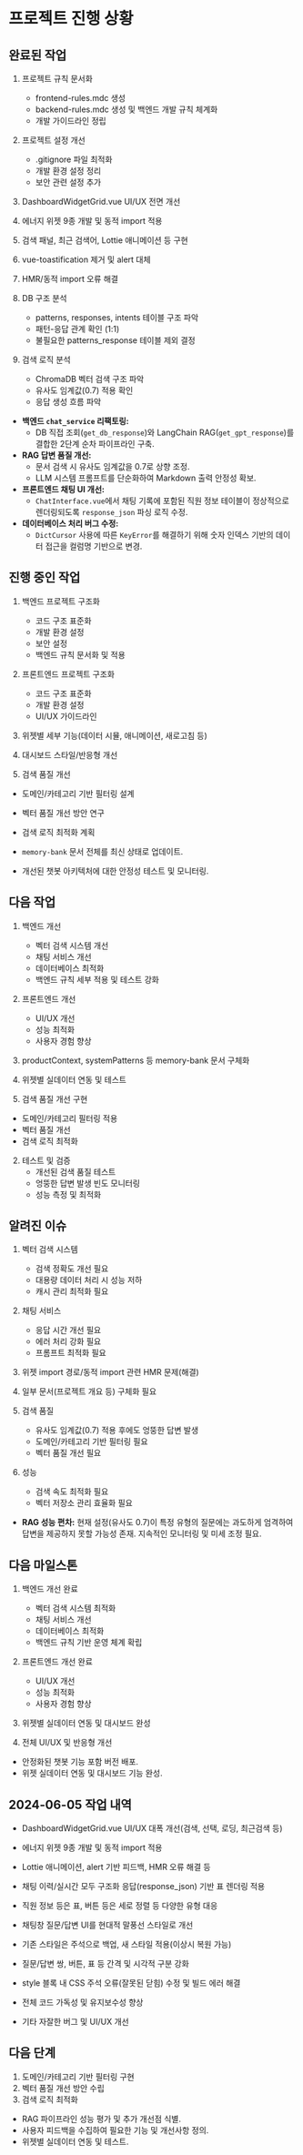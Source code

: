 # 프로젝트 진행 상황

## 완료된 작업

1. 프로젝트 규칙 문서화
   - frontend-rules.mdc 생성
   - backend-rules.mdc 생성 및 백엔드 개발 규칙 체계화
   - 개발 가이드라인 정립

2. 프로젝트 설정 개선
   - .gitignore 파일 최적화
   - 개발 환경 설정 정리
   - 보안 관련 설정 추가

3. DashboardWidgetGrid.vue UI/UX 전면 개선
4. 에너지 위젯 9종 개발 및 동적 import 적용
5. 검색 패널, 최근 검색어, Lottie 애니메이션 등 구현
6. vue-toastification 제거 및 alert 대체
7. HMR/동적 import 오류 해결

8. DB 구조 분석
   - patterns, responses, intents 테이블 구조 파악
   - 패턴-응답 관계 확인 (1:1)
   - 불필요한 patterns_response 테이블 제외 결정

9. 검색 로직 분석
   - ChromaDB 벡터 검색 구조 파악
   - 유사도 임계값(0.7) 적용 확인
   - 응답 생성 흐름 파악

- **백엔드 `chat_service` 리팩토링:**
  - DB 직접 조회(`get_db_response`)와 LangChain RAG(`get_gpt_response`)를 결합한 2단계 순차 파이프라인 구축.
- **RAG 답변 품질 개선:**
  - 문서 검색 시 유사도 임계값을 0.7로 상향 조정.
  - LLM 시스템 프롬프트를 단순화하여 Markdown 출력 안정성 확보.
- **프론트엔드 채팅 UI 개선:**
  - `ChatInterface.vue`에서 채팅 기록에 포함된 직원 정보 테이블이 정상적으로 렌더링되도록 `response_json` 파싱 로직 수정.
- **데이터베이스 처리 버그 수정:**
  - `DictCursor` 사용에 따른 `KeyError`를 해결하기 위해 숫자 인덱스 기반의 데이터 접근을 컬럼명 기반으로 변경.

## 진행 중인 작업

1. 백엔드 프로젝트 구조화
   - 코드 구조 표준화
   - 개발 환경 설정
   - 보안 설정
   - 백엔드 규칙 문서화 및 적용

2. 프론트엔드 프로젝트 구조화
   - 코드 구조 표준화
   - 개발 환경 설정
   - UI/UX 가이드라인

3. 위젯별 세부 기능(데이터 시뮬, 애니메이션, 새로고침 등)
4. 대시보드 스타일/반응형 개선

10. 검색 품질 개선
   - 도메인/카테고리 기반 필터링 설계
   - 벡터 품질 개선 방안 연구
   - 검색 로직 최적화 계획

- `memory-bank` 문서 전체를 최신 상태로 업데이트.
- 개선된 챗봇 아키텍처에 대한 안정성 테스트 및 모니터링.

## 다음 작업

1. 백엔드 개선
   - 벡터 검색 시스템 개선
   - 채팅 서비스 개선
   - 데이터베이스 최적화
   - 백엔드 규칙 세부 적용 및 테스트 강화

2. 프론트엔드 개선
   - UI/UX 개선
   - 성능 최적화
   - 사용자 경험 향상

3. productContext, systemPatterns 등 memory-bank 문서 구체화
4. 위젯별 실데이터 연동 및 테스트

11. 검색 품질 개선 구현
   - 도메인/카테고리 필터링 적용
   - 벡터 품질 개선
   - 검색 로직 최적화

2. 테스트 및 검증
   - 개선된 검색 품질 테스트
   - 엉뚱한 답변 발생 빈도 모니터링
   - 성능 측정 및 최적화

## 알려진 이슈

1. 벡터 검색 시스템
   - 검색 정확도 개선 필요
   - 대용량 데이터 처리 시 성능 저하
   - 캐시 관리 최적화 필요

2. 채팅 서비스
   - 응답 시간 개선 필요
   - 에러 처리 강화 필요
   - 프롬프트 최적화 필요

3. 위젯 import 경로/동적 import 관련 HMR 문제(해결)
4. 일부 문서(프로젝트 개요 등) 구체화 필요

5. 검색 품질
   - 유사도 임계값(0.7) 적용 후에도 엉뚱한 답변 발생
   - 도메인/카테고리 기반 필터링 필요
   - 벡터 품질 개선 필요

6. 성능
   - 검색 속도 최적화 필요
   - 벡터 저장소 관리 효율화 필요

- **RAG 성능 편차:** 현재 설정(유사도 0.7)이 특정 유형의 질문에는 과도하게 엄격하여 답변을 제공하지 못할 가능성 존재. 지속적인 모니터링 및 미세 조정 필요.

## 다음 마일스톤

1. 백엔드 개선 완료
   - 벡터 검색 시스템 최적화
   - 채팅 서비스 개선
   - 데이터베이스 최적화
   - 백엔드 규칙 기반 운영 체계 확립

2. 프론트엔드 개선 완료
   - UI/UX 개선
   - 성능 최적화
   - 사용자 경험 향상

3. 위젯별 실데이터 연동 및 대시보드 완성
4. 전체 UI/UX 및 반응형 개선

- 안정화된 챗봇 기능 포함 버전 배포.
- 위젯 실데이터 연동 및 대시보드 기능 완성.

## 2024-06-05 작업 내역

- DashboardWidgetGrid.vue UI/UX 대폭 개선(검색, 선택, 로딩, 최근검색 등)
- 에너지 위젯 9종 개발 및 동적 import 적용
- Lottie 애니메이션, alert 기반 피드백, HMR 오류 해결 등

- 채팅 이력/실시간 모두 구조화 응답(response_json) 기반 표 렌더링 적용
- 직원 정보 등은 표, 버튼 등은 세로 정렬 등 다양한 유형 대응
- 채팅창 질문/답변 UI를 현대적 말풍선 스타일로 개선
- 기존 스타일은 주석으로 백업, 새 스타일 적용(이상시 복원 가능)
- 질문/답변 쌍, 버튼, 표 등 간격 및 시각적 구분 강화
- style 블록 내 CSS 주석 오류(잘못된 닫힘) 수정 및 빌드 에러 해결
- 전체 코드 가독성 및 유지보수성 향상
- 기타 자잘한 버그 및 UI/UX 개선

## 다음 단계
1. 도메인/카테고리 기반 필터링 구현
2. 벡터 품질 개선 방안 수립
3. 검색 로직 최적화 

- RAG 파이프라인 성능 평가 및 추가 개선점 식별.
- 사용자 피드백을 수집하여 필요한 기능 및 개선사항 정의.
- 위젯별 실데이터 연동 및 테스트. 